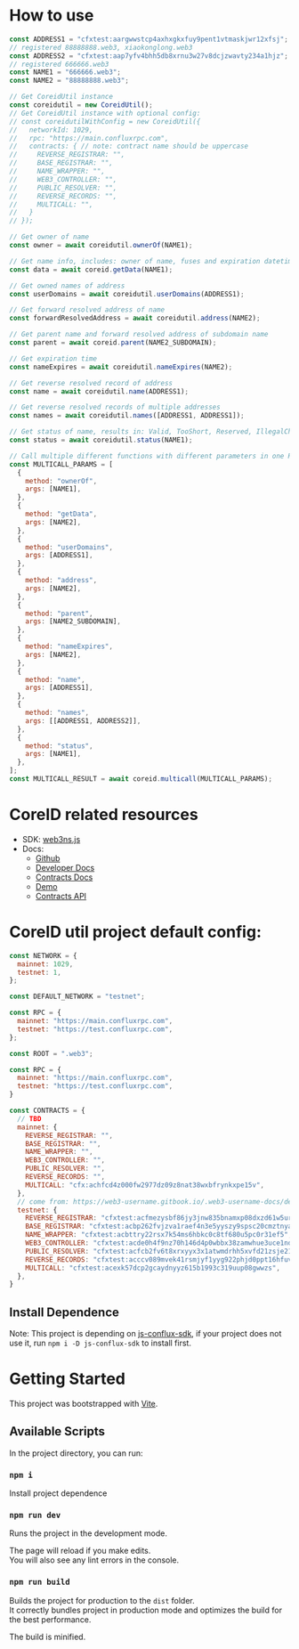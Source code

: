 # How to use
```javascript
const ADDRESS1 = "cfxtest:aargwwstcp4axhxgkxfuy9pent1vtmaskjwr12xfsj"; 
// registered 88888888.web3, xiaokonglong.web3
const ADDRESS2 = "cfxtest:aap7yfv4bhh5db8xrnu3w27v8dcjzwavty234a1hjz"; 
// registered 666666.web3
const NAME1 = "666666.web3";
const NAME2 = "88888888.web3";

// Get CoreidUtil instance
const coreidutil = new CoreidUtil();
// Get CoreidUtil instance with optional config:
// const coreidutilWithConfig = new CoreidUtil({
//   networkId: 1029,
//   rpc: "https://main.confluxrpc.com",
//   contracts: { // note: contract name should be uppercase
//     REVERSE_REGISTRAR: "",
//     BASE_REGISTRAR: "",
//     NAME_WRAPPER: "",
//     WEB3_CONTROLLER: "",
//     PUBLIC_RESOLVER: "",
//     REVERSE_RECORDS: "",
//     MULTICALL: "",
//   }
// });

// Get owner of name
const owner = await coreidutil.ownerOf(NAME1);

// Get name info, includes: owner of name, fuses and expiration datetime of fuses
const data = await coreid.getData(NAME1);

// Get owned names of address
const userDomains = await coreidutil.userDomains(ADDRESS1);

// Get forward resolved address of name
const forwardResolvedAddress = await coreidutil.address(NAME2);

// Get parent name and forward resolved address of subdomain name
const parent = await coreid.parent(NAME2_SUBDOMAIN);

// Get expiration time
const nameExpires = await coreidutil.nameExpires(NAME2);

// Get reverse resolved record of address
const name = await coreidutil.name(ADDRESS1);

// Get reverse resolved records of multiple addresses
const names = await coreidutil.names([ADDRESS1, ADDRESS1]);

// Get status of name, results in: Valid, TooShort, Reserved, IllegalChar, Locked, Registered, SoldOut
const status = await coreidutil.status(NAME1);

// Call multiple different functions with different parameters in one RPC call
const MULTICALL_PARAMS = [
  {
    method: "ownerOf",
    args: [NAME1],
  },
  {
    method: "getData",
    args: [NAME2],
  },
  {
    method: "userDomains",
    args: [ADDRESS1],
  },
  {
    method: "address",
    args: [NAME2],
  },
  {
    method: "parent",
    args: [NAME2_SUBDOMAIN],
  },
  {
    method: "nameExpires",
    args: [NAME2],
  },
  {
    method: "name",
    args: [ADDRESS1],
  },
  {
    method: "names",
    args: [[ADDRESS1, ADDRESS2]],
  },
  {
    method: "status",
    args: [NAME1],
  },
];
const MULTICALL_RESULT = await coreid.multicall(MULTICALL_PARAMS);
```

# CoreID related resources

- SDK: [web3ns.js](https://github.com/web3-identity/web3ns.js)
- Docs: 
  - [Github](https://github.com/web3-identity/cns-contracts)
  - [Developer Docs](https://web3-username.gitbook.io)
  - [Contracts Docs](https://github.com/web3-identity/cns-contracts/tree/master/docs)
  - [Demo](https://github.com/zctocm/cns-demo)
  - [Contracts API](https://github.com/web3-identity/cns-contracts/blob/master/docs/index.md#solidity-api)
  
# CoreID util project default config:
```javascript
const NETWORK = {
  mainnet: 1029,
  testnet: 1,
};

const DEFAULT_NETWORK = "testnet";

const RPC = {
  mainnet: "https://main.confluxrpc.com",
  testnet: "https://test.confluxrpc.com",
};

const ROOT = ".web3";

const RPC = {
  mainnet: "https://main.confluxrpc.com",
  testnet: "https://test.confluxrpc.com",
}

const CONTRACTS = {
  // TBD
  mainnet: {
    REVERSE_REGISTRAR: "",
    BASE_REGISTRAR: "",
    NAME_WRAPPER: "",
    WEB3_CONTROLLER: "",
    PUBLIC_RESOLVER: "",
    REVERSE_RECORDS: "",
    MULTICALL: "cfx:achfcd4z000fw2977dz09z8nat38wxbfrynkxpe15v",
  },
  // come from: https://web3-username.gitbook.io/.web3-username-docs/deployment#testnet
  testnet: {
    REVERSE_REGISTRAR: "cfxtest:acfmezysbf86jy3jnw835bnamxp08dxzd61w5ur8hy",
    BASE_REGISTRAR: "cfxtest:acbp262fvjzva1raef4n3e5yyszy9spsc20cmztnya",
    NAME_WRAPPER: "cfxtest:acbttry22rsx7k54ms6hbkc0c8tf680u5pc0r31ef5",
    WEB3_CONTROLLER: "cfxtest:acde0h4f9nz70h146d4p0wbbx38zamwhue3uce1ndt",
    PUBLIC_RESOLVER: "cfxtest:acfcb2fv6t8xrxyyx3x1atwmdrhh5xvfd21zsje216",
    REVERSE_RECORDS: "cfxtest:acccv089mvek41rsmjyf1yyg922phjd0ppt16hfuv1",
    MULTICALL: "cfxtest:acexk57dcp2gcaydnyyz615b1993c319uup08gwwzs",
  },
}
```

## Install Dependence
Note: This project is depending on [js-conflux-sdk](https://www.npmjs.com/package/js-conflux-sdk), if your project does not use it, run `npm i -D js-conflux-sdk` to install first.

# Getting Started

This project was bootstrapped with [Vite](https://cn.vitejs.dev/guide/#scaffolding-your-first-vite-project).

## Available Scripts

In the project directory, you can run:

### `npm i`

Install project dependence

### `npm run dev`

Runs the project in the development mode.

The page will reload if you make edits.\
You will also see any lint errors in the console.

### `npm run build`

Builds the project for production to the `dist` folder.\
It correctly bundles project in production mode and optimizes the build for the best performance.

The build is minified.